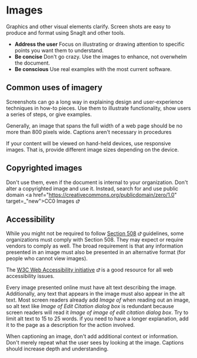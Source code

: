 Images
======

Graphics and other visual elements clarify. Screen shots are easy to
produce and format using SnagIt and other tools.

* **Address the user** Focus on illustrating or drawing attention to specific points you want them to understand.
* **Be concise** Don't go crazy. Use the images to enhance, not overwhelm the document.
* **Be conscious** Use real examples with the most current software.

Common uses of imagery
----------------------

Screenshots can go a long way in explaining design and user-experience
techniques in how-to pieces. Use them to illustrate functionality, show
users a series of steps, or give examples.

Generally, an image that spans the full width of a web page should be no more than
800 pixels wide. Captions aren't
necessary in procedures

If your content will be viewed on hand-held devices, use responsive images.
That is, provide different image sizes depending on the
device.

Copyrighted images
------------------

Don't use them, even if the document is internal to your organization. Don't
alter a copyrighted image and use it. Instead, search for and use public
domain <a href="https://creativecommons.org/publicdomain/zero/1.0" target=_"new">CC0 Images</a> 
![](Resources/Images/offsite-link.png)

Accessibility
-------------

While you might not be required to follow <a href="http://www.508checker.com/what-is-508-compliance" target="new"> Section 508</a>
![](Resources/Images/offsite-link.png) guidelines, some organizations must comply with Section 508. They may expect or require
vendors to comply as well. The broad requirement is that
any information presented in an image must also be presented in an
alternative format (for people who cannot view images).

The <a href="https://www.w3.org/WAI/" target="_new">W3C Web Accessibility initiative</a>
![](Resources/Images/offsite-link.png) is a
good resource for all web accessibility issues.

Every image presented online must have alt text describing the image.
Additionally, any text that appears in the image must also appear in the
alt text. Most screen readers already add *Image of* when reading out an
image, so alt text like *Image of Edit Citation dialog box* is redundant
because screen readers will read it *Image of image of edit citation
dialog box*. Try to limit alt text to 15 to 25 words. if you need to have
a longer explanation, add it to the page as a description for the action
involved.

When captioning an image, don't add additional context or information.
Don't merely repeat what the user sees by looking at the image. Captions
should increase depth and understanding.
